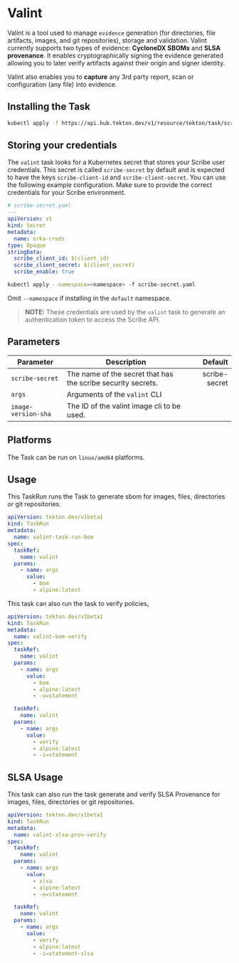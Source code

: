 # Valint

Valint is a tool used to manage `evidence` generation (for directories, file artifacts, images, and git repositories), storage and validation. Valint currently supports two types of evidence: **CycloneDX SBOMs** and **SLSA provenance**. It enables cryptographically signing the evidence generated allowing you to later verify artifacts against their origin and signer identity. 

Valint also enables you to **capture** any 3rd party report, scan or configuration (any file) into evidence. 

## Installing the Task

```bash
kubectl apply -f https://api.hub.tekton.dev/v1/resource/tekton/task/scribe-security/0.1/raw
```

## Storing your credentials

The `valint` task looks for a Kubernetes secret that stores your Scribe user credentials. This secret is called `scribe-secret` by default and is expected to have the keys `scribe-client-id` and `scribe-client-secret`.
You can use the following example configuration. Make sure to provide the correct credentials for your Scribe environment.

```yaml
# scribe-secret.yaml
---
apiVersion: v1
kind: Secret
metadata:
  name: orka-creds
type: Opaque
stringData:
  scribe_client_id: $(client_id)
  scribe_client_secret: $(client_secret)
  scribe_enable: true
```

```sh
kubectl apply --namespace=<namespace> -f scribe-secret.yaml
```

Omit `--namespace` if installing in the `default` namespace.

> **NOTE:** These credentials are used by the `valint` task to generate an authentication token to access the Scribe API.

## Parameters

| Parameter | Description | Default |
| --- | --- | ---: |
| `scribe-secret` | The name of the secret that has the scribe security secrets. | scribe-secret |
| `args` | Arguments of the `valint` CLI | |
| `image-version-sha` | The ID of the valint image cli to be used. | |

## Platforms

The Task can be run on `linux/amd64` platforms.

## Usage

This TaskRun runs the Task to generate sbom for images, files, directories or git repositories.

```yaml
apiVersion: tekton.dev/v1beta1
kind: TaskRun
metadata:
  name: valint-task-run-bom
spec:
  taskRef:
    name: valint
  params:
    - name: args
      value: 
        - bom 
        - alpine:latest
```

This task can also run the task to verify policies,

```yaml
apiVersion: tekton.dev/v1beta1
kind: TaskRun
metadata:
  name: valint-bom-verify
spec:
  taskRef:
    name: valint
  params:
    - name: args
      value: 
        - bom
        - alpine:latest
        - -o=statement

  taskRef:
    name: valint
  params:
    - name: args
      value: 
        - verify
        - alpine:latest
        - -i=statement
```

## SLSA Usage

This task can also run the task generate and verify SLSA Provenance for images, files, directories or git repositories.

```yaml
apiVersion: tekton.dev/v1beta1
kind: TaskRun
metadata:
  name: valint-slsa-prov-verify
spec:
  taskRef:
    name: valint
  params:
    - name: args
      value: 
        - slsa
        - alpine:latest
        - -o=statement

  taskRef:
    name: valint
  params:
    - name: args
      value: 
        - verify
        - alpine:latest
        - -i=statement-slsa
```
